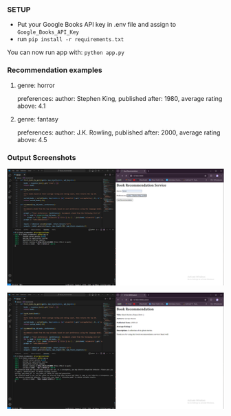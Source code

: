### SETUP
- Put your Google Books API key in .env file and assign to `Google_Books_API_Key`
- run `pip install -r requirements.txt`

You can now run app with: `python app.py`

### Recommendation examples

1)  genre: horror 

    preferences: author: Stephen King, published after: 1980, average rating above: 4.1


2)  genre: fantasy

    preferences: author: J.K. Rowling, published after: 2000, average rating above: 4.5

### Output Screenshots

![App GET request](outputs/br_1.png)
  


![App POST response](outputs/br_2.png)